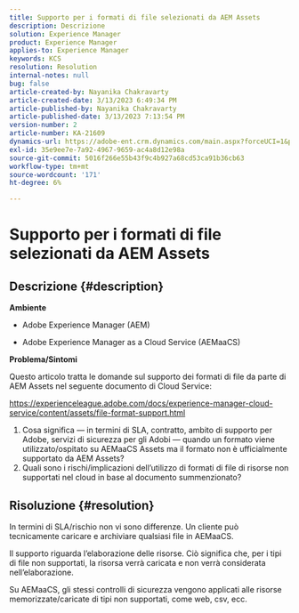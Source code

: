 ```yaml
---
title: Supporto per i formati di file selezionati da AEM Assets
description: Descrizione
solution: Experience Manager
product: Experience Manager
applies-to: Experience Manager
keywords: KCS
resolution: Resolution
internal-notes: null
bug: false
article-created-by: Nayanika Chakravarty
article-created-date: 3/13/2023 6:49:34 PM
article-published-by: Nayanika Chakravarty
article-published-date: 3/13/2023 7:13:54 PM
version-number: 2
article-number: KA-21609
dynamics-url: https://adobe-ent.crm.dynamics.com/main.aspx?forceUCI=1&pagetype=entityrecord&etn=knowledgearticle&id=005662c9-cfc1-ed11-83ff-6045bd0065b6
exl-id: 35e9ee7e-7a92-4967-9659-ac4a8d12e98a
source-git-commit: 5016f266e55b43f9c4b927a68cd53ca91b36cb63
workflow-type: tm+mt
source-wordcount: '171'
ht-degree: 6%

---
```


# Supporto per i formati di file selezionati da AEM Assets

## Descrizione {#description}


<b>Ambiente</b>

- Adobe Experience Manager (AEM)

- Adobe Experience Manager as a Cloud Service (AEMaaCS)

<b>Problema/Sintomi</b>

Questo articolo tratta le domande sul supporto dei formati di file da parte di AEM Assets nel seguente documento di Cloud Service:

<https://experienceleague.adobe.com/docs/experience-manager-cloud-service/content/assets/file-format-support.html>


1. Cosa significa — in termini di SLA, contratto, ambito di supporto per Adobe, servizi di sicurezza per gli Adobi — quando un formato viene utilizzato/ospitato su AEMaaCS Assets ma il formato non è ufficialmente supportato da AEM Assets?
2. Quali sono i rischi/implicazioni dell’utilizzo di formati di file di risorse non supportati nel cloud in base al documento summenzionato?



## Risoluzione {#resolution}


In termini di SLA/rischio non vi sono differenze. Un cliente può tecnicamente caricare e archiviare qualsiasi file in AEMaaCS.

Il supporto riguarda l’elaborazione delle risorse. Ciò significa che, per i tipi di file non supportati, la risorsa verrà caricata e non verrà considerata nell’elaborazione.

Su AEMaaCS, gli stessi controlli di sicurezza vengono applicati alle risorse memorizzate/caricate di tipi non supportati, come web, csv, ecc.
